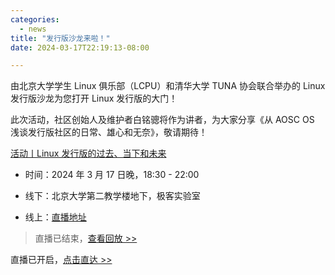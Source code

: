 ```yaml
---
categories:
  - news
title: "发行版沙龙来啦！"
date: 2024-03-17T22:19:13-08:00

---
```


由北京大学学生 Linux 俱乐部（LCPU）和清华大学 TUNA 协会联合举办的 Linux 发行版沙龙为您打开 Linux 发行版的大门！

此次活动，社区创始人及维护者白铭骢将作为讲者，为大家分享《从 AOSC OS 浅谈发行版社区的日常、雄心和无奈》，敬请期待！

[活动丨Linux 发行版的过去、当下和未来](https://mp.weixin.qq.com/s/2NUnod33fIS8tzDQ5msnIw)

- 时间：2024 年 3 月 17 日晚，18:30 - 22:00 

- 线下：北京大学第二教学楼地下，极客实验室

- 线上：[直播地址](https://lcpu.club/wiki/index.php?title=2024%E6%B4%BB%E5%8A%A8B01)

> 直播已结束，[查看回放 >>](https://www.bilibili.com/video/BV1Vq421P7RP)

直播已开启，[点击直达 >> ](https://www.youtube.com/watch?v=TOJdlx2TbYk)

